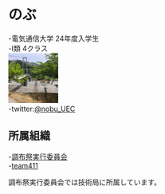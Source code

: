 # のぶ

-電気通信大学 24年度入学生  
-I類 4クラス  
<img src="./icon.jpg" width="100px">  
-twitter:[@nobu_UEC](https://twitter.com/nobu_UEC/)  

## 所属組織

-[調布祭実行委員会](https://chofusai.jp/)  
-[team411](https://team411.jp/)

調布祭実行委員会では技術局に所属しています。
